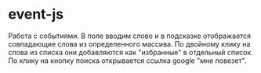 # event-js
Работа с событиями. В поле вводим слово и в подсказке отображается совпадающие слова из определенного массива. По двойному клику на слова из списка они добавляются как "избранные" в отдельный список. По клику на кнопку поиска открывается ссылка google "мне повезет".

